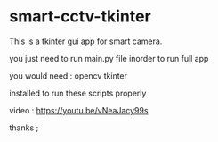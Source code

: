 # smart-cctv-tkinter
This is a tkinter gui app for smart camera.


you just need to run main.py file inorder to run full app 

you would need :
opencv
tkinter

installed to run these scripts properly

video : https://youtu.be/vNeaJacy99s

thanks ;

